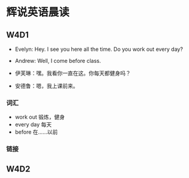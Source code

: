 # 辉说英语晨读

## W4D1

- Evelyn: Hey. I see you here all the time. Do you work out every day?
- Andrew: Well, I come before class.

- 伊芙琳：嘿。我看你一直在这。你每天都健身吗？
- 安德鲁：嗯，我上课前来。

### 词汇

- work out 锻炼，健身
- every day 每天
- before 在……以前

### 链接

## W4D2


